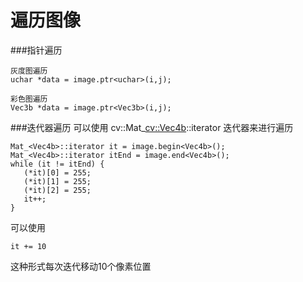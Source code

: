 # 遍历图像
###指针遍历

```
灰度图遍历
uchar *data = image.ptr<uchar>(i,j);

彩色图遍历
Vec3b *data = image.ptr<Vec3b>(i,j);
```
###迭代器遍历
可以使用 cv::Mat_<cv::Vec4b>::iterator 迭代器来进行遍历

```
Mat_<Vec4b>::iterator it = image.begin<Vec4b>();
Mat_<Vec4b>::iterator itEnd = image.end<Vec4b>();
while (it != itEnd) {
   (*it)[0] = 255;
   (*it)[1] = 255;
   (*it)[2] = 255;
   it++;
}
```
可以使用

```
it += 10
```
这种形式每次迭代移动10个像素位置

